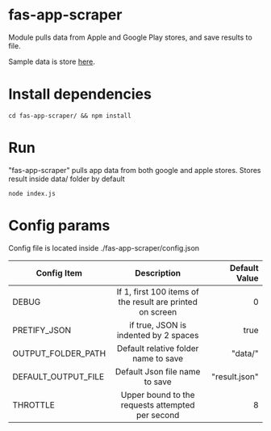 # fas-app-scraper
Module pulls data from Apple and Google Play stores, and save results to file. 

Sample data is store [here](https://github.com/samas-it-services/fas-backend/tree/master/fas-app-scraper/data).

# Install dependencies
```
cd fas-app-scraper/ && npm install
```

# Run
"fas-app-scraper" pulls app data from both google and apple stores. Stores result inside data/ folder by default

```
node index.js
```

# Config params
Config file is located inside ./fas-app-scraper/config.json

| Config Item         |                        Description                        | Default Value |
| ------------------- | :-------------------------------------------------------: | ------------: |
| DEBUG               | If 1, first 100 items of the result are printed on screen |             0 |
| PRETIFY_JSON        |           if true, JSON is indented by 2 spaces           |          true |
| OUTPUT_FOLDER_PATH  |           Default relative folder name to save            |       "data/" |
| DEFAULT_OUTPUT_FILE |              Default Json file name to save               | "result.json" |
| THROTTLE            |     Upper bound to the requests attempted per second      |             8 |
